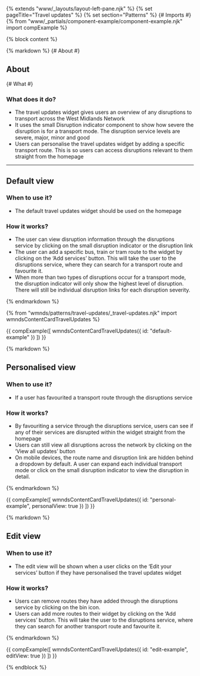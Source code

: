 {% extends "www/_layouts/layout-left-pane.njk" %}
{% set pageTitle="Travel updates" %}
{% set section="Patterns" %}
{# Imports #}
{% from "www/_partials/component-example/component-example.njk" import compExample %}

{% block content %}

{% markdown %}
{# About #}

## About

{# What #}

### What does it do?

- The travel updates widget gives users an overview of any disruptions to transport across the West Midlands Network
- It uses the small Disruption indicator component to show how severe the disruption is for a transport mode. The disruption service levels are severe, major, minor and good
- Users can personalise the travel updates widget by adding a specific transport route. This is so users can access disruptions relevant to them straight from the homepage

---

## Default view

### When to use it?

- The default travel updates widget should be used on the homepage

### How it works?

- The user can view disruption information through the disruptions service by clicking on the small disruption indicator or the disruption link
- The user can add a specific bus, train or tram route to the widget by clicking on the ‘Add services’ button. This will take the user to the disruptions service, where they can search for a transport route and favourite it.
- When more than two types of disruptions occur for a transport mode, the disruption indicator will only show the highest level of disruption. There will still be individual disruption links for each disruption severity.

{% endmarkdown %}

{% from "wmnds/patterns/travel-updates/_travel-updates.njk" import wmndsContentCardTravelUpdates %}

{{
    compExample([
        wmndsContentCardTravelUpdates({
          id: "default-example"
        })
    ])
}}

{% markdown %}

## Personalised view

<h3>
  When to use it?
</h3>

- If a user has favourited a transport route through the disruptions service

<h3>
  How it works?
</h3>

- By favouriting a service through the disruptions service, users can see if any of their services are disrupted within the widget straight from the homepage
- Users can still view all disruptions across the network by clicking on the ‘View all updates’ button
- On mobile devices, the route name and disruption link are hidden behind a dropdown by default. A user can expand each individual transport mode or click on the small disruption indicator to view the disruption in detail.

{% endmarkdown %}

{{
    compExample([
        wmndsContentCardTravelUpdates({
          id: "personal-example",
          personalView: true
        })
    ])
}}

{% markdown %}

## Edit view

<h3>
  When to use it?
</h3>

- The edit view will be shown when a user clicks on the ‘Edit your services’ button if they have personalised the travel updates widget

<h3>
  How it works?
</h3>

- Users can remove routes they have added through the disruptions service by clicking on the bin icon.
- Users can add more routes to their widget by clicking on the ‘Add services’ button. This will take the user to the disruptions service, where they can search for another transport route and favourite it.

{% endmarkdown %}

{{
    compExample([
        wmndsContentCardTravelUpdates({
          id: "edit-example",
          editView: true
        })
    ])
}}

{% endblock %}
